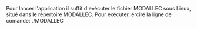 Pour lancer l'application il suffit d'exécuter le fichier MODALLEC sous Linux, situé dans le répertoire MODALLEC.
Pour exécuter, ércire la ligne de comande:    ./MODALLEC
